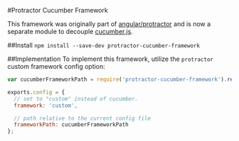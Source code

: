 #Protractor Cucumber Framework

This framework was originally part of [angular/protractor](https://github.com/angular/protractor) and
is now a separate module to decouple [cucumber.js](https://github.com/cucumber/cucumber-js).

##Install
`npm install --save-dev protractor-cucumber-framework`

##Implementation
To implement this framework, utilize the `protractor` custom framework config option:

```js
var cucumberFrameworkPath = require('protractor-cucumber-framework').resolve();

exports.config = {
  // set to "custom" instead of cucumber.
  framework: 'custom',

  // path relative to the current config file
  frameworkPath: cucumberFrameworkPath
};
```
